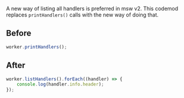 A new way of listing all handlers is preferred in msw v2. This codemod replaces `printHandlers()` calls with the new way of doing that.

## Before

```ts
worker.printHandlers();
```

## After

```ts
worker.listHandlers().forEach((handler) => {
	console.log(handler.info.header);
});
```
